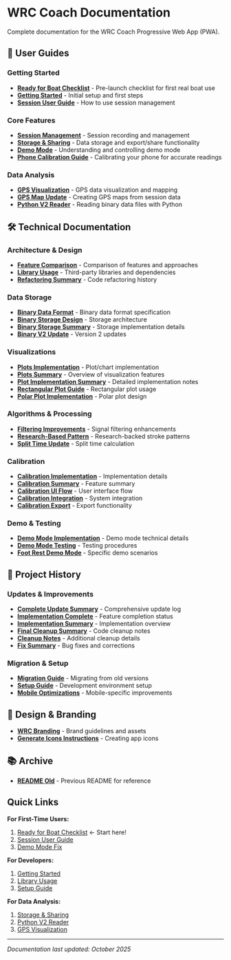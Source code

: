 # WRC Coach Documentation

Complete documentation for the WRC Coach Progressive Web App (PWA).

## 📱 User Guides

### Getting Started
- **[Ready for Boat Checklist](READY_FOR_BOAT_CHECKLIST.md)** - Pre-launch checklist for first real boat use
- **[Getting Started](GETTING_STARTED.md)** - Initial setup and first steps
- **[Session User Guide](SESSION_USER_GUIDE.md)** - How to use session management

### Core Features
- **[Session Management](SESSION_MANAGEMENT_SUMMARY.md)** - Session recording and management
- **[Storage & Sharing](STORAGE_AND_SHARING.md)** - Data storage and export/share functionality
- **[Demo Mode](DEMO_MODE_FIX.md)** - Understanding and controlling demo mode
- **[Phone Calibration Guide](PHONE_CALIBRATION_GUIDE.md)** - Calibrating your phone for accurate readings

### Data Analysis
- **[GPS Visualization](GPS_VISUALIZATION.md)** - GPS data visualization and mapping
- **[GPS Map Update](GPS_MAP_UPDATE.md)** - Creating GPS maps from session data
- **[Python V2 Reader](PYTHON_V2_READER.md)** - Reading binary data files with Python

## 🛠️ Technical Documentation

### Architecture & Design
- **[Feature Comparison](FEATURE_COMPARISON.md)** - Comparison of features and approaches
- **[Library Usage](LIBRARY_USAGE.md)** - Third-party libraries and dependencies
- **[Refactoring Summary](REFACTORING_SUMMARY.md)** - Code refactoring history

### Data Storage
- **[Binary Data Format](BINARY_DATA_README.md)** - Binary data format specification
- **[Binary Storage Design](BINARY_STORAGE_DESIGN.md)** - Storage architecture
- **[Binary Storage Summary](BINARY_STORAGE_SUMMARY.md)** - Storage implementation details
- **[Binary V2 Update](BINARY_V2_UPDATE_SUMMARY.md)** - Version 2 updates

### Visualizations
- **[Plots Implementation](PLOTS_IMPLEMENTATION.md)** - Plot/chart implementation
- **[Plots Summary](PLOTS_SUMMARY.md)** - Overview of visualization features
- **[Plot Implementation Summary](PLOT_IMPLEMENTATION_SUMMARY.md)** - Detailed implementation notes
- **[Rectangular Plot Guide](RECTANGULAR_PLOT_GUIDE.md)** - Rectangular plot usage
- **[Polar Plot Implementation](IDEAL_PATTERN_SIMPLIFICATION.md)** - Polar plot design

### Algorithms & Processing
- **[Filtering Improvements](FILTERING_IMPROVEMENTS.md)** - Signal filtering enhancements
- **[Research-Based Pattern](RESEARCH_BASED_PATTERN.md)** - Research-backed stroke patterns
- **[Split Time Update](SPLIT_TIME_UPDATE.md)** - Split time calculation

### Calibration
- **[Calibration Implementation](CALIBRATION_IMPLEMENTATION.md)** - Implementation details
- **[Calibration Summary](CALIBRATION_SUMMARY.md)** - Feature summary
- **[Calibration UI Flow](CALIBRATION_UI_FLOW.md)** - User interface flow
- **[Calibration Integration](CALIBRATION_INTEGRATION_COMPLETE.md)** - System integration
- **[Calibration Export](CALIBRATION_EXPORT_UPDATE.md)** - Export functionality

### Demo & Testing
- **[Demo Mode Implementation](DEMO_MODE_IMPLEMENTATION.md)** - Demo mode technical details
- **[Demo Mode Testing](DEMO_MODE_TESTING.md)** - Testing procedures
- **[Foot Rest Demo Mode](FOOT_REST_DEMO_MODE.md)** - Specific demo scenarios

## 📝 Project History

### Updates & Improvements
- **[Complete Update Summary](COMPLETE_UPDATE_SUMMARY.md)** - Comprehensive update log
- **[Implementation Complete](IMPLEMENTATION_COMPLETE.md)** - Feature completion status
- **[Implementation Summary](IMPLEMENTATION_SUMMARY.md)** - Implementation overview
- **[Final Cleanup Summary](FINAL_CLEANUP_SUMMARY.md)** - Code cleanup notes
- **[Cleanup Notes](CLEANUP_NOTES.md)** - Additional cleanup details
- **[Fix Summary](FIX_SUMMARY.md)** - Bug fixes and corrections

### Migration & Setup
- **[Migration Guide](MIGRATION_GUIDE.md)** - Migrating from old versions
- **[Setup Guide](SETUP.md)** - Development environment setup
- **[Mobile Optimizations](MOBILE_OPTIMIZATIONS.md)** - Mobile-specific improvements

## 🎨 Design & Branding
- **[WRC Branding](WRC_BRANDING.md)** - Brand guidelines and assets
- **[Generate Icons Instructions](GENERATE_ICONS_INSTRUCTIONS.md)** - Creating app icons

## 📚 Archive
- **[README Old](README-OLD.md)** - Previous README for reference

## Quick Links

**For First-Time Users:**
1. [Ready for Boat Checklist](READY_FOR_BOAT_CHECKLIST.md) ← Start here!
2. [Session User Guide](SESSION_USER_GUIDE.md)
3. [Demo Mode Fix](DEMO_MODE_FIX.md)

**For Developers:**
1. [Getting Started](GETTING_STARTED.md)
2. [Library Usage](LIBRARY_USAGE.md)
3. [Setup Guide](SETUP.md)

**For Data Analysis:**
1. [Storage & Sharing](STORAGE_AND_SHARING.md)
2. [Python V2 Reader](PYTHON_V2_READER.md)
3. [GPS Visualization](GPS_VISUALIZATION.md)

---

*Documentation last updated: October 2025*

